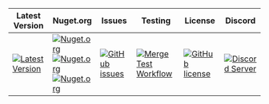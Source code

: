 | Latest Version | Nuget.org | Issues | Testing | License | Discord |
|-----------------|-----------------|----------------|----------------|----------------|----------------|
| [![Latest Version](https://img.shields.io/github/v/tag//)](https://github.com//tags) | [![Nuget.org](https://img.shields.io/nuget/dt/Xml2Doc.Core)](https://www.nuget.org/packages/Xml2Doc.Core)<br/>[![Nuget.org](https://img.shields.io/nuget/dt/Xml2Doc.Cli)](https://www.nuget.org/packages/Xml2Doc.Cli)<br/>[![Nuget.org](https://img.shields.io/nuget/dt/Xml2Doc.MSBuild)](https://www.nuget.org/packages/Xml2Doc.MSBuild) | [![GitHub issues](https://img.shields.io/github/issues//)](https://github.com//issues) | [![Merge Test Workflow](https://github.com//actions/workflows/test.yml/badge.svg)](https://github.com//actions/workflows/test.yml) | [![GitHub license](https://img.shields.io/github/license//)](https://github.com//blob/master/LICENSE) | [![Discord Server](https://assets-global.website-files.com/6257adef93867e50d84d30e2/636e0b5493894cf60b300587_full_logo_white_RGB.svg)](https://discord.com/channels/1044305359021555793/1044305781627035811) |
